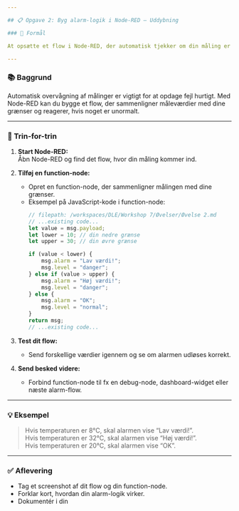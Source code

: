 ```yaml
---

## 📋 Opgave 2: Byg alarm-logik i Node-RED – Uddybning

### 🌟 Formål

At opsætte et flow i Node-RED, der automatisk tjekker om din måling er udenfor de grænser, du har valgt – og udløser en alarm/advarsel hvis det sker.

---
```


### 📚 Baggrund

Automatisk overvågning af målinger er vigtigt for at opdage fejl hurtigt. Med Node-RED kan du bygge et flow, der sammenligner måleværdier med dine grænser og reagerer, hvis noget er unormalt.

---

### 📝 Trin-for-trin

1. **Start Node-RED:**  
   Åbn Node-RED og find det flow, hvor din måling kommer ind.

2. **Tilføj en function-node:**  
   - Opret en function-node, der sammenligner målingen med dine grænser.
   - Eksempel på JavaScript-kode i function-node:
     ```javascript
     // filepath: /workspaces/DLE/Workshop 7/Øvelser/Øvelse 2.md
     // ...existing code...
     let value = msg.payload;
     let lower = 10; // din nedre grænse
     let upper = 30; // din øvre grænse

     if (value < lower) {
         msg.alarm = "Lav værdi!";
         msg.level = "danger";
     } else if (value > upper) {
         msg.alarm = "Høj værdi!";
         msg.level = "danger";
     } else {
         msg.alarm = "OK";
         msg.level = "normal";
     }
     return msg;
     // ...existing code...
     ```

3. **Test dit flow:**  
   - Send forskellige værdier igennem og se om alarmen udløses korrekt.

4. **Send besked videre:**  
   - Forbind function-node til fx en debug-node, dashboard-widget eller næste alarm-flow.

---

### 💡 Eksempel

> Hvis temperaturen er 8°C, skal alarmen vise “Lav værdi!”.  
> Hvis temperaturen er 32°C, skal alarmen vise “Høj værdi!”.  
> Hvis temperaturen er 20°C, skal alarmen vise “OK”.

---

### ✅ Aflevering

- Tag et screenshot af dit flow og din function-node.
- Forklar kort, hvordan din alarm-logik virker.
- Dokumentér i din